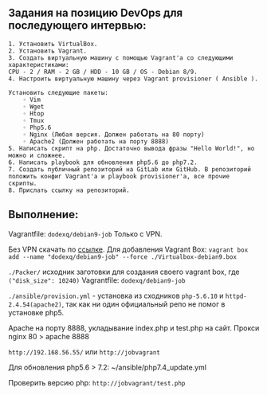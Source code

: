 ## Задания на позицию DevOps для последующего интервью:
    1. Установить VirtualBox.
    2. Установить Vagrant.
    3. Создать виртуальную машину с помощью Vagrant'а со следующими характеристиками: 
    CPU - 2 / RAM - 2 GB / HDD - 10 GB / OS - Debian 8/9.
    4. Настроить виртуальную машину через Vagrant provisioner ( Ansible ). 
    
    Установить следующие пакеты:
        ◦ Vim
        ◦ Wget
        ◦ Htop
        ◦ Tmux
        ◦ Php5.6
        ◦ Nginx (Любая версия. Должен работать на 80 порту)
        ◦ Apache2 (Должен работать на порту 8888)
    5. Написать скрипт на php. Достаточно вывода фразы "Hello World!", но можно и сложнее.
    6. Написать playbook для обновления php5.6 до php7.2.
    7. Создать публичный репозиторий на GitLab или GitHub. В репозиторий положить конфиг Vagrant'а и playbook provisioner'а, все прочие скрипты.
    8. Прислать ссылку на репозиторий.

## Выполнение:
Vagrantfile: `dodexq/debian9-job` Только с VPN.

Без VPN скачать по <a href="https://disk.yandex.ru/d/QY-UAdUlNmIkyw" target="_blank">ссылке</a>. Для добавления Vagrant Box: `vagrant box add --name "dodexq/debian9-job" --force ./Virtualbox-debian9.box`


`./Packer/` исходник заготовки для создания своего vagrant box, где `("disk_size": 10240)` Vagrantfile: `dodexq/debian9-job`

`./ansible/provision.yml` - установка из сходников `php-5.6.10` и `httpd-2.4.54(apache2)`, так как ни один официальный репо не помог в установке php5.

Apache на порту 8888, укладывание index.php и test.php на сайт.
Прокси nginx 80 > apache 8888

`http://192.168.56.55/` или `http://jobvagrant`

Для обновления php5.6 > 7.2: ~/ansible/php7.4_update.yml

Проверить версию php: `http://jobvagrant/test.php`

